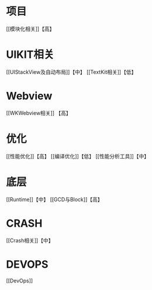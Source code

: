 # 项目
[[模块化相关]]【高】

# UIKIT相关
[[UIStackView及自动布局]]【中】
[[TextKit相关]]【低】

# Webview
[[WKWebview相关]] 【高】

# 优化
[[性能优化]]【高】
[[编译优化]]【低】
[[性能分析工具]]【中】

# 底层
[[Runtime]]【中】
[[GCD与Block]]【高】

# CRASH
[[Crash相关]]【中】

# DEVOPS
[[DevOps]]